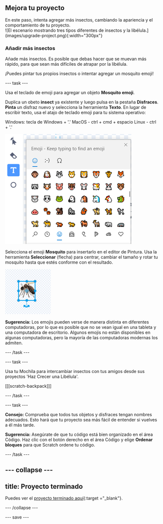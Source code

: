 ## Mejora tu proyecto

<div style="display: flex; flex-wrap: wrap">
<div style="flex-basis: 200px; flex-grow: 1; margin-right: 15px;">
En este paso, intenta agregar más insectos, cambiando la apariencia y el comportamiento de tu proyecto.
</div>
<div>
![El escenario mostrando tres tipos diferentes de insectos y la libélula.](images/upgrade-project.png){:width="300px"}
</div>
</div>

### Añadir más insectos

Añade más insectos. Es posible que debas hacer que se muevan más rápido, para que sean más difíciles de atrapar por la libélula.

¡Puedes pintar tus propios insectos o intentar agregar un mosquito emoji!

--- task ---

Usa el teclado de emoji para agregar un objeto **Mosquito emoji**.

Duplica un obeto **insect** ya existente y luego pulsa en la pestaña **Disfraces**. **Pinta** un disfraz nuevo y selecciona la herramienta **Texto**. En lugar de escribir texto, usa el atajo de teclado emoji para tu sistema operativo:

Windows: tecla de Windows + '.' MacOS - ctrl + cmd + espacio Linux - ctrl + '.'

![El teclado emoji emergente con la categoría 'animales y naturaleza' seleccionada.](images/emoji-keyboard.png)

Selecciona el emoji **Mosquito** para insertarlo en el editor de Pintura. Usa la herramienta **Seleccionar** (flecha) para centrar, cambiar el tamaño y rotar tu mosquito hasta que estés conforme con el resultado.

![El emoji de mosquito en el editor de pintura.](images/emoji-mosquito.png)

**Sugerencia:** Los emojis pueden verse de manera distinta en diferentes computadoras, por lo que es posible que no se vean igual en una tableta y una computadora de escritorio. Algunos emojis no están disponibles en algunas computadoras, pero la mayoría de las computadoras modernas los admiten.

--- /task ---

--- task ---

Usa tu Mochila para intercambiar insectos con tus amigos desde sus proyectos 'Haz Crecer una Libélula'.

[[[scratch-backpack]]]

--- /task ---

--- task ---

**Consejo:** Comprueba que todos tus objetos y disfraces tengan nombres adecuados. Esto hará que tu proyecto sea más fácil de entender si vuelves a él más tarde.

**Sugerencia:** Asegúrate de que tu código está bien organizado en el área Código. Haz clic con el botón derecho en el área Código y elige **Ordenar bloques** para que Scratch ordene tu código.

--- /task ---

--- collapse ---
---
title: Proyecto terminado
---

Puedes ver el [proyecto terminado aquí](https://scratch.mit.edu/projects/521688740/){:target ="_blank"}.

--- /collapse ---

--- save ---

